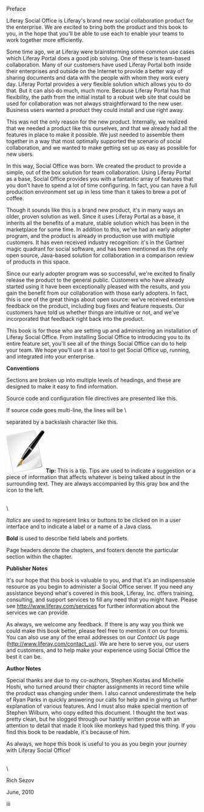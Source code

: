 Preface

Liferay Social Office is Liferay's brand new social collaboration
product for the enterprise. We are excited to bring both the product and
this book to you, in the hope that you'll be able to use each to enable
your teams to work together more efficiently.

Some time ago, we at Liferay were brainstorming some common use cases
which Liferay Portal does a good job solving. One of these is team-based
collaboration. Many of our customers have used Liferay Portal both
inside their enterprises and outside on the Internet to provide a better
way of sharing documents and data with the people with whom they work
every day. Liferay Portal provides a very flexible solution which allows
you to do that. But it can also do much, much more. Because Liferay
Portal has that flexibility, the path from the initial install to a
robust web site that could be used for collaboration was not always
straightforward to the new user. Business users wanted a product they
could install and use right away.

This was not the only reason for the new product. Internally, we
realized that we needed a product like this ourselves, and that we
already had all the features in place to make it possible. We just
needed to assemble them together in a way that most optimally supported
the scenario of social collaboration, and we wanted to make getting set
up as easy as possible for new users.

In this way, Social Office was born. We created the product to provide a
simple, out of the box solution for team collaboration. Using Liferay
Portal as a base, Social Office provides you with a fantastic array of
features that you don't have to spend a lot of time configuring. In
fact, you can have a full production environment set up in less time
than it takes to brew a pot of coffee.

Though it sounds like this is a brand new product, it's in many ways an
older, proven solution as well. Since it uses Liferay Portal as a base,
it inherits all the benefits of a mature, stable solution which has been
in the marketplace for some time. In addition to this, we've had an
early adopter program, and the product is already in production use with
multiple customers. It has even received industry recognition: it's in
the Gartner magic quadrant for social software, and has been mentioned
as the only open source, Java-based solution for collaboration in a
comparison review of products in this space.

Since our early adopter program was so successful, we're excited to
finally release the product to the general public. Customers who have
already started using it have been exceptionally pleased with the
results, and you gain the benefit from our collaboration with those
early adopters. In fact, this is one of the great things about open
source: we've received extensive feedback on the product, including bug
fixes and feature requests. Our customers have told us whether things
are intuitive or not, and we've incorporated that feedback right back
into the product.

This book is for those who are setting up and administering an
installation of Liferay Social Office. From installing Social Office to
introducing you to its entire feature set, you'll see all of the things
Social Office can do to help your team. We hope you'll use it as a tool
to get Social Office up, running, and integrated into your enterprise.

**Conventions**

Sections are broken up into multiple levels of headings, and these are
designed to make it easy to find information.

Source code and configuration file directives are presented like this.

If source code goes multi-line, the lines will be \\

separated by a backslash character like this.

![image](../../images/00-preface_html_5c790363.png) **Tip:** This is a tip. Tips are
used to indicate a suggestion or a piece of information that affects
whatever is being talked about in the surrounding text. They are always
accompanied by this gray box and the icon to the left.

\
\

*Italics* are used to represent links or buttons to be clicked on in a
user interface and to indicate a label or a name of a Java class.

**Bold** is used to describe field labels and portlets.

Page headers denote the chapters, and footers denote the particular
section within the chapter.

**Publisher Notes**

It's our hope that this book is valuable to you, and that it's an
indispensable resource as you begin to administer a Social Office
server. If you need any assistance beyond what's covered in this book,
Liferay, Inc. offers training, consulting, and support services to fill
any need that you might have. Please see
[http://www.](http://www.liferay.com/web/guest/services)[liferay](http://www.liferay.com/web/guest/services)[.com/services](http://www.liferay.com/web/guest/services)
for further information about the services we can provide.

As always, we welcome any feedback. If there is any way you think we
could make this book better, please feel free to mention it on our
forums. You can also use any of the email addresses on our *Contact Us*
page
([http://www.](http://www.liferay.com/web/guest/about_us/contact_us)[](http://www.liferay.com/web/guest/about_us/contact_us)[liferay](http://www.liferay.com/web/guest/about_us/contact_us)[.com/contact\_us](http://www.liferay.com/web/guest/about_us/contact_us)).
We are here to serve you, our users and customers, and to help make your
experience using Social Office the best it can be.

**Author Notes**

Special thanks are due to my co-authors, Stephen Kostas and Michelle
Hoshi, who turned around their chapter assignments in record time while
the product was changing under them. I also cannot underestimate the
help of Ryan Parks in quickly answering our calls for help and in giving
us further explanation of various features. And I must also make special
mention of Stephen Wilburn, who copy edited this document. I thought the
text was pretty clean, but he slogged through our hastily written prose
with an attention to detail that made it look like monkeys had typed
this thing. If you find this book to be readable, it's because of him.

As always, we hope this book is useful to you as you begin your journey
with Liferay Social Office!

\
\

Rich Sezov

June, 2010

iii
